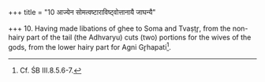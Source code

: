 +++
title = "10 आज्येन सोमत्वष्टाराविष्ट्वोत्तानायै जाघन्यै"

+++
10. Having made libations of ghee to Soma and Tvaṣṭr̥, from the non-hairy part of the tail (the Adhvaryu) cuts (two) portions for the wives of the gods, from the lower hairy part for Agni Gr̥hapati[^1].  


[^1]: Cf. ŚB III.8.5.6-7.
